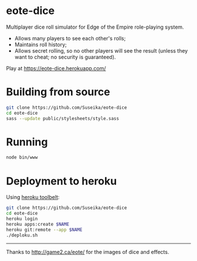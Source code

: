 # eote-dice

Multiplayer dice roll simulator for Edge of the Empire role-playing system.

- Allows many players to see each other's rolls;
- Maintains roll history;
- Allows secret rolling, so no other players will see the result (unless they want to cheat; no security is guaranteed).

Play at https://eote-dice.herokuapp.com/


# Building from source

```sh
git clone https://github.com/Suseika/eote-dice
cd eote-dice
sass --update public/stylesheets/style.sass
```

# Running

```sh
node bin/www
```

# Deployment to heroku

Using [heroku toolbelt](https://toolbelt.heroku.com/):

```sh
git clone https://github.com/Suseika/eote-dice
cd eote-dice
heroku login
heroku apps:create $NAME
heroku git:remote --app $NAME
./deploku.sh
```

---

Thanks to http://game2.ca/eote/ for the images of dice and effects.
